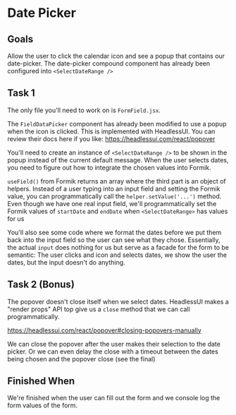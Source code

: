 # Date Picker

## Goals

Allow the user to click the calendar icon and see a popup that contains our date-picker. The date-picker compound component has already been configured into `<SelectDateRange />`

## Task 1

The only file you'll need to work on is `FormField.jsx`.

The `FieldDataPicker` component has already been modified to use a popup when the icon is clicked. This is implemented with HeadlessUI. You can review their docs here if you like: https://headlessui.com/react/popover

You'll need to create an instance of `<SelectDateRange />` to be shown in the popup instead of the current default message. When the user selects dates, you need to figure out how to integrate the chosen values into Formik.

`useField()` from Formik returns an array where the third part is an object of helpers. Instead of a user typing into an input field and setting the Formik value, you can programmatically call the `helper.setValue('...')` method. Even though we have one real input field, we'll programmatically set the Formik values of `startDate` and `endDate` when `<SelectDateRange>` has values for us

You'll also see some code where we format the dates before we put them back into the input field so the user can see what they chose. Essentially, the actual `input` does nothing for us but serve as a facade for the form to be semantic: The user clicks and icon and selects dates, we show the user the dates, but the input doesn't do anything.

## Task 2 (Bonus)

The popover doesn't close itself when we select dates. HeadlessUI makes a "render props" API top give us a `close` method that we can call programmatically.

https://headlessui.com/react/popover#closing-popovers-manually

We can close the popover after the user makes their selection to the date picker. Or we can even delay the close with a timeout between the dates being chosen and the popover close (see the final)

## Finished When

We're finished when the user can fill out the form and we console log the form values of the form.

